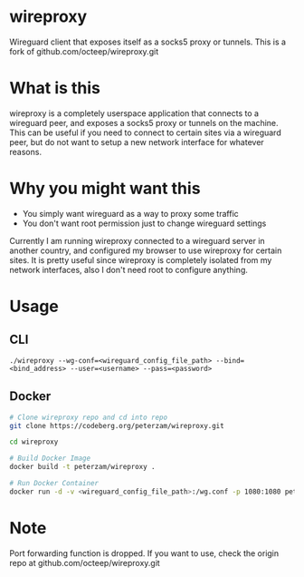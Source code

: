 # wireproxy
Wireguard client that exposes itself as a socks5 proxy or tunnels. This is a fork of github.com/octeep/wireproxy.git

# What is this
wireproxy is a completely userspace application that connects to a wireguard peer,
and exposes a socks5 proxy or tunnels on the machine. This can be useful if you need
to connect to certain sites via a wireguard peer, but do not want to setup a new network
interface for whatever reasons.

# Why you might want this
- You simply want wireguard as a way to proxy some traffic
- You don't want root permission just to change wireguard settings

Currently I am running wireproxy connected to a wireguard server in another country,
and configured my browser to use wireproxy for certain sites. It is pretty useful since
wireproxy is completely isolated from my network interfaces, also I don't need root to configure
anything.

# Usage

## CLI
```
./wireproxy --wg-conf=<wireguard_config_file_path> --bind=<bind_address> --user=<username> --pass=<password>
```

## Docker 
```bash
# Clone wireproxy repo and cd into repo
git clone https://codeberg.org/peterzam/wireproxy.git

cd wireproxy

# Build Docker Image
docker build -t peterzam/wireproxy .

# Run Docker Container
docker run -d -v <wireguard_config_file_path>:/wg.conf -p 1080:1080 peterzam/wireproxy --user=<username> --pass=<password>
```
# Note
Port forwarding function is dropped. If you want to use, check the origin repo at github.com/octeep/wireproxy.git
